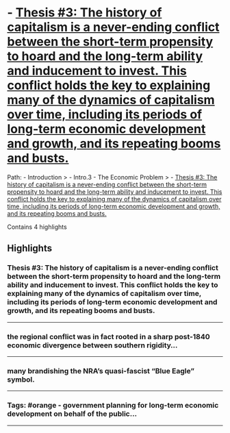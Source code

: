 # - [Thesis #3: The history of capitalism is a never-ending conflict between the short-term propensity to hoard and the long-term ability and inducement to invest. This conflict holds the key to explaining many of the dynamics of capitalism over time, including its periods of long-term economic development and growth, and its repeating booms and busts.](https://app.tana.inc?nodeid=gBE6Sep7u53f)

Path: - Introduction > - Intro.3 - The Economic Problem > - [Thesis #3: The history of capitalism is a never-ending conflict between the short-term propensity to hoard and the long-term ability and inducement to invest. This conflict holds the key to explaining many of the dynamics of capitalism over time, including its periods of long-term economic development and growth, and its repeating booms and busts.](https://app.tana.inc?nodeid=gBE6Sep7u53f)

Contains 4 highlights

## Highlights

### Thesis #3: The history of capitalism is a never-ending conflict between the short-term propensity to hoard and the long-term ability and inducement to invest. This conflict holds the key to explaining many of the dynamics of capitalism over time, including its periods of long-term economic development and growth, and its repeating booms and busts.  
---

### the regional conflict was in fact rooted in a sharp post-1840 economic divergence between southern rigidity…  
---

### many brandishing the NRA’s quasi-fascist “Blue Eagle” symbol.  
---

### **Tags:** #orange - government planning for long-term economic development on behalf of the public…  
---

